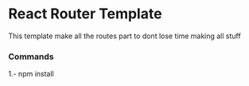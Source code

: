 # React Router Template

This template make all the routes part to dont lose time making all stuff

### Commands

1.- npm install 
